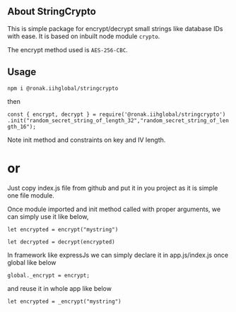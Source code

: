 ## About StringCrypto

This is simple package for encrypt/decrypt small strings like database IDs with ease. It is based on inbuilt node module `crypto`.

The encrypt method used is `AES-256-CBC`.

## Usage

`npm i @ronak.iihglobal/stringcrypto`

then 

`const { encrypt, decrypt } = require('@ronak.iihglobal/stringcrypto')
.init("random_secret_string_of_length_32","random_secret_string_of_length_16");` 

Note init method and constraints on key and IV length.

# or

Just copy index.js file from github and put it in you project as it is simple one file module.

Once module imported and init method called with proper arguments, we can simply use it like below,

`let encrypted = encrypt("mystring")`

`let decrypted = decrypt(encrypted)`

In framework like expressJs we can simply declare it in app.js/index.js once global like below

`global._encrypt = encrypt;`

and reuse it in whole app like below 

`let encrypted = _encrypt("mystring")`